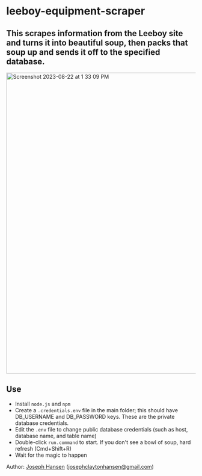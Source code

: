 # leeboy-equipment-scraper
## This scrapes information from the Leeboy site and turns it into beautiful soup, then packs that soup up and sends it off to the specified database.

<img width="800" alt="Screenshot 2023-08-22 at 1 33 09 PM" src="https://github.com/Beals-Cunningham/leeboy-equipment-scraper/assets/141339577/b02ee876-7d1d-499b-aeab-cdd31ed61888">

## Use
* Install `node.js` and `npm`
* Create a `.credentials.env` file in the main folder; this should have DB_USERNAME and DB_PASSWORD keys. These are the private database credentials.
* Edit the `.env` file to change public database credentials (such as host, database name, and table name)
* Double-click `run.command` to start. If you don't see a bowl of soup, hard refresh (Cmd+Shift+R)
* Wait for the magic to happen

Author: [Joseph Hansen](https://github.com/josephhansen-bcss) (josephclaytonhansen@gmail.com)
